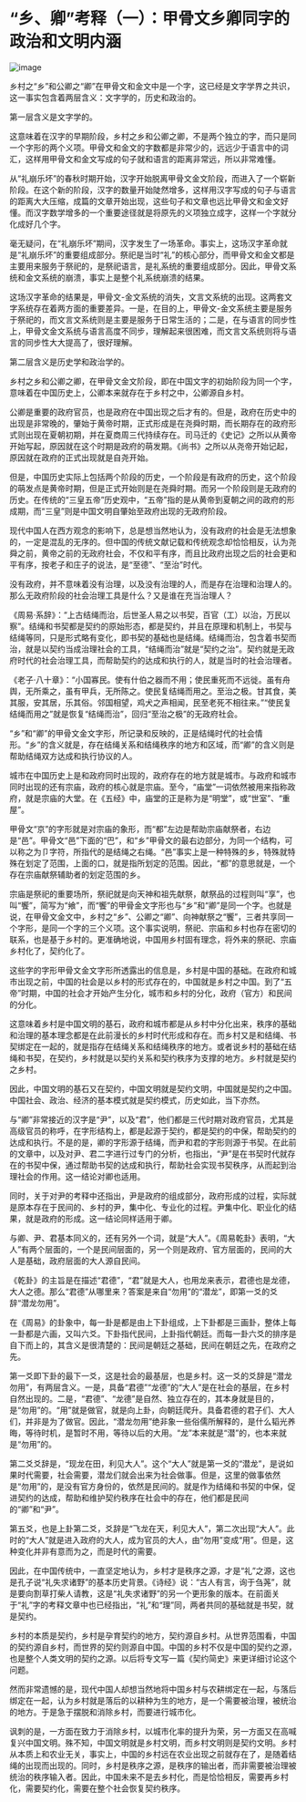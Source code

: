 # “乡、卿”考释（一）：甲骨文乡卿同字的政治和文明内涵

![image](https://user-images.githubusercontent.com/9961069/130186293-c8c87896-4f72-4f3a-9224-34b679282b81.png)


乡村之“乡”和公卿之“卿”在甲骨文和金文中是一个字，这已经是文字学界之共识，这一事实包含着两层含义：文字学的，历史和政治的。

第一层含义是文字学的。

这意味着在汉字的早期阶段，乡村之乡和公卿之卿，不是两个独立的字，而只是同一个字形的两个义项。甲骨文和金文的字数都是非常少的，远远少于语言中的词汇，这样用甲骨文和金文写成的句子就和语言的距离非常远，所以非常难懂。

从“礼崩乐坏”的春秋时期开始，汉字开始脱离甲骨文金文阶段，而进入了一个崭新阶段。在这个新的阶段，汉字的数量开始陡然增多，这样用汉字写成的句子与语言的距离大大压缩，成篇的文章开始出现，这些句子和文章也远比甲骨文和金文好懂。而汉字数学增多的一个重要途径就是将原先的义项独立成字，这样一个字就分化成好几个字。

毫无疑问，在“礼崩乐坏”期间，汉字发生了一场革命。事实上，这场汉字革命就是“礼崩乐坏”的重要组成部分。祭祀是当时“礼”的核心部分，而甲骨文和金文都是主要用来服务于祭祀的，是祭祀语言，是礼系统的重要组成部分。因此，甲骨文系统和金文系统的崩溃，事实上是整个礼系统崩溃的结果。

这场汉字革命的结果是，甲骨文-金文系统的消失，文言文系统的出现。这两套文字系统存在着两方面的重要差异。一是，在目的上，甲骨文-金文系统主要是服务于祭祀的，而文言文系统则是主要是服务于日常生活的；二是，在与语言的同步性上，甲骨文金文系统与语言高度不同步，理解起来很困难，而文言文系统则将与语言的同步性大大提高了，很好理解。

第二层含义是历史学和政治学的。

乡村之乡和公卿之卿，在甲骨文金文阶段，即在中国文字的初始阶段为同一个字，意味着在中国历史上，公卿本来就存在于乡村之中，公卿源自乡村。

公卿是重要的政府官员，也是政府在中国出现之后才有的。但是，政府在历史中的出现是非常晚的，肇始于黄帝时期，正式形成是在尧舜时期，而长期存在的政府形式则出现在夏朝初期，并在夏商周三代持续存在。司马迁的《史记》之所以从黄帝开始写起，原因就在这个时期是政府的萌发期。《尚书》之所以从尧帝开始记起，原因就在政府的正式出现就是自尧开始。

但是，中国历史实际上包括两个阶段的历史，一个阶段是有政府的历史，这个阶段的萌发点是黄帝时期，但是正式开始则是在尧舜时期。而另一个阶段则是无政府的历史。在传统的“三皇五帝”历史观中，“五帝”指的是从黄帝到夏朝之间的政府的形成期，而“三皇”则是中国文明自肇始至政府出现的无政府阶段。

现代中国人在西方观念的影响下，总是想当然地认为，没有政府的社会是无法想象的，一定是混乱的无序的。但中国的传统文献记载和传统观念却恰恰相反，认为尧舜之前，黄帝之前的无政府社会，不仅和平有序，而且比政府出现之后的社会更和平有序，按老子和庄子的说法，是“至德”、“至治”时代。

没有政府，并不意味着没有治理，以及没有治理的人，而是存在治理和治理人的。那么无政府阶段的社会治理工具是什么？又是谁在充当治理人？

《周易·系辞》：“上古结绳而治，后世圣人易之以书契，百官（工）以治，万民以察”。结绳和书契都是契约的原始形态，都是契约，并且在原理和机制上，书契与结绳等同，只是形式略有变化，即书契的基础也是结绳。结绳而治，包含着书契而治，就是以契约当成治理社会的工具，“结绳而治”就是“契约之治”。契约就是无政府时代的社会治理工具，而帮助契约的达成和执行的人，就是当时的社会治理者。

《老子·八十章》：“小国寡民。使有什伯之器而不用；使民重死而不远徙。虽有舟舆，无所乘之，虽有甲兵，无所陈之。使民复结绳而用之。至治之极。甘其食，美其服，安其居，乐其俗。邻国相望，鸡犬之声相闻，民至老死不相往来。”“使民复结绳而用之”就是恢复“结绳而治”，回归“至治之极”的无政府社会。

“乡”和“卿”的甲骨文金文字形，所记录和反映的，正是结绳时代的社会情形。“乡”的含义就是，存在结绳关系和结绳秩序的地方和区域，而“卿”的含义则是帮助结绳双方达成和执行协议的人。

城市在中国历史上是和政府同时出现的，政府存在的地方就是城市。与政府和城市同时出现的还有宗庙，政府的核心就是宗庙。至今，“庙堂”一词依然被用来指称政府，就是宗庙的大堂。在《五经》中，庙堂的正是称为是“明堂”，或“世室”、“重屋”。

甲骨文“京”的字形就是对宗庙的象形，而“都”左边是帮助宗庙献祭者，右边是“邑”。甲骨文“邑”下面的“巴”，和“乡”甲骨文的最右边部分，为同一个结构，可以称之为卩字符，所指代的是结绳之右绳。“邑”事实上是一种特殊的乡，特殊就特殊在划定了范围，上面的口，就是指所划定的范围。因此，“都”的意思就是，一个存在宗庙献祭辅助者的划定范围的乡。

宗庙是祭祀的重要场所，祭祀就是向天神和祖先献祭，献祭品的过程则叫“享”，也叫“饗”，简写为“飨”，而“饗”的甲骨金文字形也与“乡”和“卿”是同一个字。也就是说，在甲骨文金文中，乡村之“乡”、公卿之“卿”、向神献祭之“饗”，三者共享同一个字形，是同一个字的三个义项。这个事实说明，祭祀、宗庙和乡村也存在密切的联系，也是基于乡村的。更准确地说，中国用乡村固有理念，将外来的祭祀、宗庙乡村化了，契约化了。

这些字的字形甲骨文金文字形所透露出的信息是，乡村是中国的基础。在政府和城市出现之前，中国的社会是以乡村的形式存在的，中国就是乡村之中国。到了“五帝”时期，中国的社会才开始产生分化，城市和乡村的分化，政府（官方）和民间的分化。

这意味着乡村是中国文明的基石，政府和城市都是从乡村中分化出来，秩序的基础和治理的基本理念都是在此前漫长的乡村时代形成和存在。而乡村又是和结绳、书契绑定在一起的，就是指存在结绳关系和结绳秩序的地方。或者说乡村的基础在结绳和书契，在契约，乡村就是以契约关系和契约秩序为支撑的地方。乡村就是契约之乡村。

因此，中国文明的基石又在契约，中国文明就是契约文明，中国就是契约之中国。中国社会、政治、经济的基本模式就是契约模式，历史如此，当下亦然。

与“卿”非常接近的汉字是“尹”，以及“君”，他们都是三代时期对政府官员，尤其是高级官员的称呼，在字形结构上，都是起源于契约，都是契约的中保，帮助契约的达成和执行。不是的是，卿的字形源于结绳，而尹和君的字形则源于书契。在此前的文章中，以及对尹、君二字进行过专门的分析，也指出，“尹”是在书契时代就存在的书契中保，通过帮助书契的达成和执行，帮助社会实现书契秩序，从而起到治理社会的作用。这一结论对卿也适用。

同时，关于对尹的考释中还指出，尹是政府的组成部分，政府形成的过程，实际就是原本存在于民间的、乡村的尹，集中化、专业化的过程。尹集中化、职业化的结果，就是政府的形成。这一结论同样适用于卿。

与卿、尹、君基本同义的，还有另外一个词，就是“大人”。《周易乾卦》表明，“大人”有两个层面的，一个是民间层面的，另一个则是政府、官方层面的，民间的大人是基础，政府层面的大人源自民间。

《乾卦》的主旨是在描述“君德”，“君”就是大人，也用龙来表示，君德也是龙德，大人之德。那么“君德”从哪里来？答案是来自“勿用”的“潜龙”，即第一爻的爻辞“潜龙勿用”。

在《周易》的卦象中，每一卦是都是由上下卦组成，上下卦都是三画卦，整体上每一卦都是六画，又叫六爻。下卦指代民间，上卦指代朝廷。而每一卦六爻的排序是自下而上的，其含义是很清楚的：民间是朝廷之基础，民间在朝廷之先，在政府之先。

第一爻即下卦的最下一爻，这是社会的最基层，也是乡村。这一爻的爻辞是“潜龙勿用”，有两层含义。一是，具备“君德”“龙德”的“大人”是在社会的基层，在乡村自然出现的。二是，“君德”、“龙德”是自然、独立存在的，其本身就是目的，是“勿用”的。“用”就是做官，就是向上卦，向朝廷爬升。具备君德的君子们、大人们，并非是为了做官。因此，“潜龙勿用”绝非象一些俗儒所解释的，是什么韬光养晦，等待时机，是暂时不用，等待以后的大用。“龙”本来就是“潜”的，也本来就是“勿用”的。

第二爻爻辞是，“现龙在田，利见大人”。这个“大人”就是第一爻的“潜龙”，是说如果时代需要，社会需要，潜龙们就会出来为社会做事。但是，这里的做事依然是“勿用”的，是没有官方身份的，依然是民间的。就是作为结绳和书契的中保，促进契约的达成，帮助和维护契约秩序在社会中的存在，他们都是民间的“卿”和“尹”。

第五爻，也是上卦第二爻，爻辞是“飞龙在天，利见大人”，第二次出现“大人”。此时的“大人”就是进入政府的大人，成为官员的大人，由“勿用”变成“用”。但是，这种变化并非有意而为之，而是时代的需要。


因此，在中国传统中，一直坚定地认为，乡村才是秩序之源，才是“礼”之源，这也是孔子说“礼失求诸野”的基本历史背景。《诗经》说：“古人有言，询于刍荛”，就是要向割草打柴人请教，这是“礼失求诸野”的另一个更形象的版本。在前面关于“礼”字的考释文章中也已经指出，“礼”和“理”同，两者共同的基础就是书契，就是契约。

乡村的本质是契约，乡村是孕育契约的地方，契约源自乡村。从世界范围看，中国的契约源自乡村，而世界的契约则源自中国。中国的乡村不仅是中国的契约之源，也是整个人类文明的契约之源。以后将专文写一篇《契约简史》来更详细讨论这个问题。

然而非常遗憾的是，现代中国人却想当然地将中国乡村与农耕绑定在一起，与落后绑定在一起，认为乡村就是落后的以耕种为生的地方，是一个需要被治理，被统治的地方。于是急于摆脱和消除乡村，而要进行城市化。

讽刺的是，一方面在致力于消除乡村，以城市化率的提升为荣，另一方面又在高喊复兴中国文明。殊不知，中国文明就是乡村文明，而乡村文明则是契约文明。乡村从本质上和农业无关，事实上，中国的乡村远在农业出现之前就存在了，是随着结绳的出现而出现的。同时，乡村是秩序之源，是秩序的输出者，而非需要被治理被统治的秩序输入者。因此，中国未来不是去乡村化，而是恰恰相反，需要再乡村化，需要契约化，需要在整个社会恢复契约秩序。
